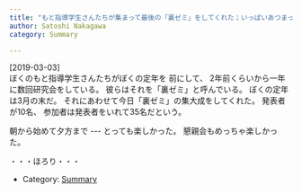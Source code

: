 ```yaml
---
title: "もと指導学生さんたちが集まって最後の「裏ゼミ」をしてくれた；いっぱいあつまって、とっても嬉しい"
author: Satoshi Nakagawa
category: Summary

---
```


[2019-03-03]  
 ぼくのもと指導学生さんたちがぼくの定年を
前にして、
2年前くらいから一年に数回研究会をしている。
彼らはそれを「裏ゼミ」と呼んでいる。
ぼくの定年は3月の末だ。
それにあわせて今日「裏ゼミ」の集大成をしてくれた。
発表者が10名、
参加者は発表者をいれて35名だという。

 朝から始めて夕方まで ---
とっても楽しかった。
懇親会もめっちゃ楽しかった。

 ・・・ほろり・・・

- Category: [Summary](/categories.html#Summary)

